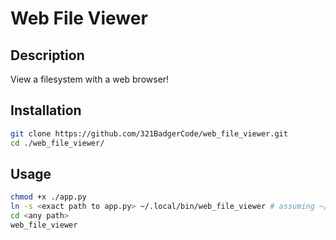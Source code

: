 # Web File Viewer

## Description

View a filesystem with a web browser!

## Installation

```sh
git clone https://github.com/321BadgerCode/web_file_viewer.git
cd ./web_file_viewer/
```

## Usage

```sh
chmod +x ./app.py
ln -s <exact path to app.py> ~/.local/bin/web_file_viewer # assuming ~/.local/bin/ is in your $PATH
cd <any path>
web_file_viewer
```